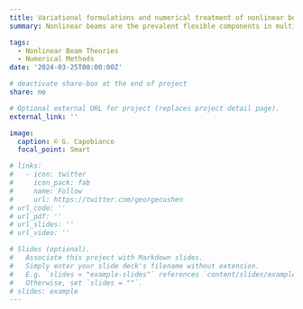 ```yaml
---
title: Variational formulations and numerical treatment of nonlinear beam theories
summary: Nonlinear beams are the prevalent flexible components in multibody systems. It is the goal to develop variational formulations for nonlinear, i.e., geometrically exact, beams. Moreover, their numerical treatment using, e.g., isogeometric finite element discretizations is explored. With this knowledge, it is then possible to create tailor made beam formulations for applications in e.g. soft robotics or biomechanics.

tags:
  - Nonlinear Beam Theories
  - Numerical Methods
date: '2024-03-25T00:00:00Z'

# deactivate share-box at the end of project
share: no

# Optional external URL for project (replaces project detail page).
external_link: ''

image:
  caption: © G. Capobianco
  focal_point: Smart

# links:
#   - icon: twitter
#     icon_pack: fab
#     name: Follow
#     url: https://twitter.com/georgecushen
# url_code: ''
# url_pdf: ''
# url_slides: ''
# url_video: ''

# Slides (optional).
#   Associate this project with Markdown slides.
#   Simply enter your slide deck's filename without extension.
#   E.g. `slides = "example-slides"` references `content/slides/example-slides.md`.
#   Otherwise, set `slides = ""`.
# slides: example
---
```


